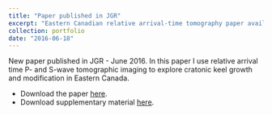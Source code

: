 ```yaml
---
title: "Paper published in JGR"
excerpt: "Eastern Canadian relative arrival-time tomography paper available<br/><img src='/images/Boyce_2016_Figure_8_crop.png'>"
collection: portfolio
date: "2016-06-18"
---
```


New paper published in JGR - June 2016. In this paper I use relative arrival time P- and S-wave tomographic imaging to explore cratonic keel growth and modification in Eastern Canada. 

* Download the paper [here](/files/Boyce_et_al-2016-JGR_Solid_Earth.pdf).
* Download supplementary material [here](/files/ESUPP-Boyce_et_al-2016-JGR_Solid_Earth.pdf).
